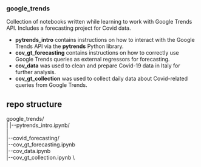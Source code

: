 ### google_trends
Collection of notebooks written while learning to work with Google Trends API. Includes a forecasting project for Covid data.
- **pytrends_intro** contains instructions on how to interact with the Google Trends API via the **pytrends** Python library.
- **cov_gt_forecasting** contains instructions on how to correctly use Google Trends queries as external regressors for forecasting.
- **cov_data** was used to clean and prepare Covid-19 data in Italy for further analysis.
- **cov_gt_collection** was used to collect daily data about Covid-related queries from Google Trends.

## repo structure
google_trends/ \
|
|--pytrends_intro.ipynb/ \
|   
|--covid_forecasting/ \
         |--cov_gt_forecasting.ipynb \
         |--cov_data.ipynb \
         |--cov_gt_collection.ipynb \

